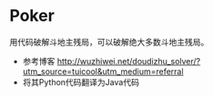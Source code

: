 # Poker
用代码破解斗地主残局，可以破解绝大多数斗地主残局。
 * 参考博客 http://wuzhiwei.net/doudizhu_solver/?utm_source=tuicool&utm_medium=referral
 * 将其Python代码翻译为Java代码
